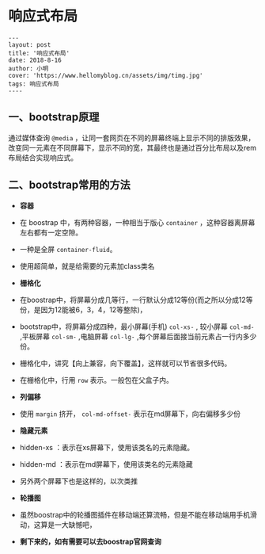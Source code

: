 # 响应式布局


```
---
layout: post
title: '响应式布局'
date: 2018-8-16
author: 小明
cover: 'https://www.hellomyblog.cn/assets/img/timg.jpg'
tags: 响应式布局
----
```

## **一、bootstrap原理**

通过媒体查询 `@media` ，让同一套网页在不同的屏幕终端上显示不同的排版效果，改变同一元素在不同屏幕下，显示不同的宽，其最终也是通过百分比布局以及rem布局结合实现响应式。

## **二、bootstrap常用的方法**

 - **容器**
  - 在 boostrap 中，有两种容器，一种相当于版心 `container` ，这种容器离屏幕左右都有一定空隙。
  - 一种是全屏 `container-fluid`。
  - 使用超简单，就是给需要的元素加class类名
  
 
 - **栅格化**
  - 在boostrap中，将屏幕分成几等行，一行默认分成12等份(而之所以分成12等份，是因为12能被6，3，4，12等整除)，
  - bootstrap中，将屏幕分成四种，最小屏幕(手机) `col-xs-` , 较小屏幕 `col-md-` ,平板屏幕 `col-sm-` ,电脑屏幕 `col-lg-` ,每个屏幕后面接当前元素占一行内多少份。
  - 栅格化中，讲究【向上兼容，向下覆盖】，这样就可以节省很多代码。
  - 在栅格化中，行用 `row` 表示。一般包在父盒子内。
 

 - **列偏移**
  - 使用 `margin` 挤开， `col-md-offset-` 表示在md屏幕下，向右偏移多少份 


 - **隐藏元素**
  -  hidden-xs ：表示在xs屏幕下，使用该类名的元素隐藏。
  -  hidden-md ：表示在md屏幕下，使用该类名的元素隐藏
  -  另外两个屏幕下也是这样的，以次类推
 
 
 - **轮播图**
  - 虽然boostrap中的轮播图插件在移动端还算流畅，但是不能在移动端用手机滑动，这算是一大缺憾吧，
 

 - **剩下来的，如有需要可以去boostrap官网查询**